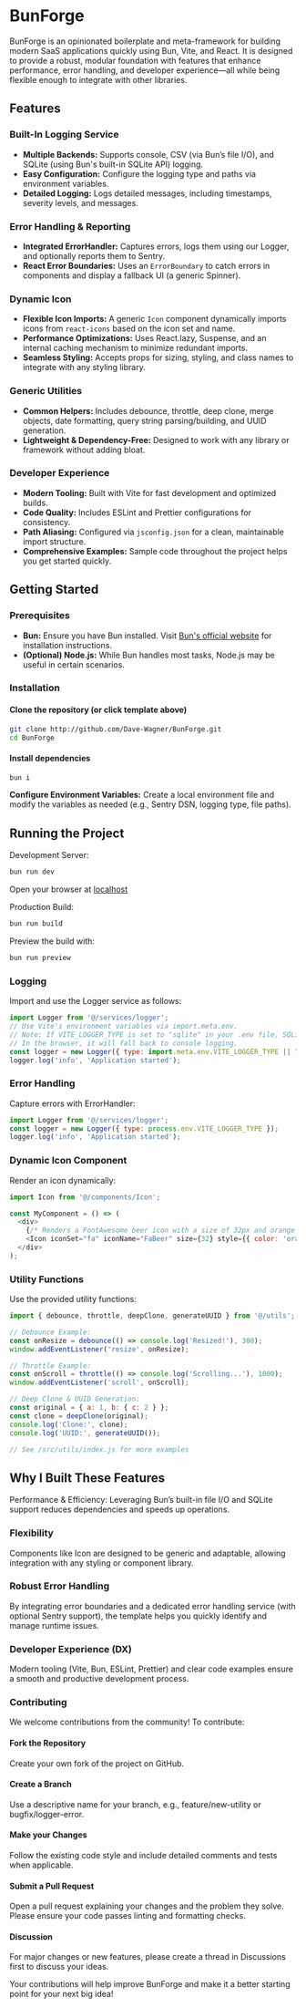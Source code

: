 # BunForge

BunForge is an opinionated boilerplate and meta-framework for building modern SaaS applications quickly using Bun, Vite, and React. It is designed to provide a robust, modular foundation with features that enhance performance, error handling, and developer experience—all while being flexible enough to integrate with other libraries.

## Features

### Built-In Logging Service

- **Multiple Backends:** Supports console, CSV (via Bun’s file I/O), and SQLite (using Bun's built-in SQLite API) logging.
- **Easy Configuration:** Configure the logging type and paths via environment variables.
- **Detailed Logging:** Logs detailed messages, including timestamps, severity levels, and messages.

### Error Handling & Reporting

- **Integrated ErrorHandler:** Captures errors, logs them using our Logger, and optionally reports them to Sentry.
- **React Error Boundaries:** Uses an `ErrorBoundary` to catch errors in components and display a fallback UI (a generic Spinner).

### Dynamic Icon

- **Flexible Icon Imports:** A generic `Icon` component dynamically imports icons from `react-icons` based on the icon set and name.
- **Performance Optimizations:** Uses React.lazy, Suspense, and an internal caching mechanism to minimize redundant imports.
- **Seamless Styling:** Accepts props for sizing, styling, and class names to integrate with any styling library.

### Generic Utilities

- **Common Helpers:** Includes debounce, throttle, deep clone, merge objects, date formatting, query string parsing/building, and UUID generation.
- **Lightweight & Dependency-Free:** Designed to work with any library or framework without adding bloat.

### Developer Experience

- **Modern Tooling:** Built with Vite for fast development and optimized builds.
- **Code Quality:** Includes ESLint and Prettier configurations for consistency.
- **Path Aliasing:** Configured via `jsconfig.json` for a clean, maintainable import structure.
- **Comprehensive Examples:** Sample code throughout the project helps you get started quickly.

## Getting Started

### Prerequisites

- **Bun:** Ensure you have Bun installed. Visit [Bun's official website](https://bun.sh) for installation instructions.
- **(Optional) Node.js:** While Bun handles most tasks, Node.js may be useful in certain scenarios.

### Installation

#### Clone the repository (or click template above)

```bash
git clone http://github.com/Dave-Wagner/BunForge.git
cd BunForge
```

#### Install dependencies

```bash
bun i
```

**Configure Environment Variables:** Create a local environment file and modify the variables as needed (e.g., Sentry DSN, logging type, file paths).

## Running the Project

Development Server:

```bash
bun run dev
```

Open your browser at [localhost](http://localhost:3000)

Production Build:

```bash
bun run build
```

Preview the build with:

```bash
bun run preview
```

### Logging

Import and use the Logger service as follows:

```js
import Logger from '@/services/logger';
// Use Vite's environment variables via import.meta.env.
// Note: If VITE_LOGGER_TYPE is set to "sqlite" in your .env file, SQLite logging is only available on the server.
// In the browser, it will fall back to console logging.
const logger = new Logger({ type: import.meta.env.VITE_LOGGER_TYPE || "console" });
logger.log('info', 'Application started');
```

### Error Handling

Capture errors with ErrorHandler:

```js
import Logger from '@/services/logger';
const logger = new Logger({ type: process.env.VITE_LOGGER_TYPE });
logger.log('info', 'Application started');
```

### Dynamic Icon Component

Render an icon dynamically:

```js
import Icon from '@/components/Icon';

const MyComponent = () => (
  <div>
    {/* Renders a FontAwesome beer icon with a size of 32px and orange color */}
    <Icon iconSet="fa" iconName="FaBeer" size={32} style={{ color: 'orange' }} />
  </div>
);
```

### Utility Functions

Use the provided utility functions:

```js
import { debounce, throttle, deepClone, generateUUID } from '@/utils';

// Debounce Example:
const onResize = debounce(() => console.log('Resized!'), 300);
window.addEventListener('resize', onResize);

// Throttle Example:
const onScroll = throttle(() => console.log('Scrolling...'), 1000);
window.addEventListener('scroll', onScroll);

// Deep Clone & UUID Generation:
const original = { a: 1, b: { c: 2 } };
const clone = deepClone(original);
console.log('Clone:', clone);
console.log('UUID:', generateUUID());

// See /src/utils/index.js for more examples
```

## Why I Built These Features

Performance & Efficiency:
Leveraging Bun’s built-in file I/O and SQLite support reduces dependencies and speeds up operations.

### Flexibility

Components like Icon are designed to be generic and adaptable, allowing integration with any styling or component library.

### Robust Error Handling

By integrating error boundaries and a dedicated error handling service (with optional Sentry support), the template helps you quickly identify and manage runtime issues.

### Developer Experience (DX)

Modern tooling (Vite, Bun, ESLint, Prettier) and clear code examples ensure a smooth and productive development process.

### Contributing

We welcome contributions from the community! To contribute:

#### Fork the Repository

Create your own fork of the project on GitHub.

#### Create a Branch

Use a descriptive name for your branch, e.g., feature/new-utility or bugfix/logger-error.

#### Make your Changes

Follow the existing code style and include detailed comments and tests when applicable.

#### Submit a Pull Request

Open a pull request explaining your changes and the problem they solve. Please ensure your code passes linting and formatting checks.

#### Discussion

For major changes or new features, please create a thread in Discussions first to discuss your ideas.

Your contributions will help improve BunForge and make it a better starting point for your next big idea!
